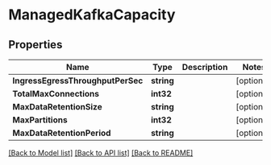 # ManagedKafkaCapacity

## Properties

Name | Type | Description | Notes
------------ | ------------- | ------------- | -------------
**IngressEgressThroughputPerSec** | **string** |  | [optional] 
**TotalMaxConnections** | **int32** |  | [optional] 
**MaxDataRetentionSize** | **string** |  | [optional] 
**MaxPartitions** | **int32** |  | [optional] 
**MaxDataRetentionPeriod** | **string** |  | [optional] 

[[Back to Model list]](../README.md#documentation-for-models) [[Back to API list]](../README.md#documentation-for-api-endpoints) [[Back to README]](../README.md)


